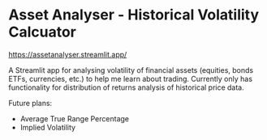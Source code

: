 # Asset Analyser - Historical Volatility Calcuator 
https://assetanalyser.streamlit.app/

A Streamlit app for analysing volatility of financial assets (equities, bonds ETFs, currencies, etc.) to help me learn about trading.
Currently only has functionality for distribution of returns analysis of historical price data. 

Future plans:
- Average True Range Percentage
- Implied Volatility

